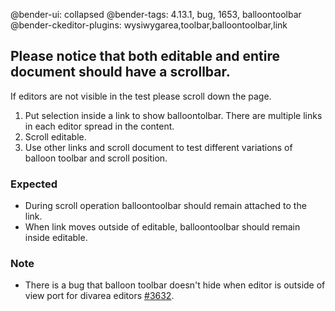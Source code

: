 @bender-ui: collapsed
@bender-tags: 4.13.1, bug, 1653, balloontoolbar
@bender-ckeditor-plugins: wysiwygarea,toolbar,balloontoolbar,link

## Please notice that both editable and entire document should have a scrollbar.

If editors are not visible in the test please scroll down the page.

1. Put selection inside a link to show balloontolbar. There are multiple links in each editor spread in the content.
2. Scroll editable.
3. Use other links and scroll document to test different variations of balloon toolbar and scroll position.

### Expected
* During scroll operation balloontoolbar should remain attached to the link.
* When link moves outside of editable, balloontoolbar should remain inside editable.

### Note
* There is a bug that balloon toolbar doesn't hide when editor is outside of view port for divarea editors [#3632](https://github.com/ckeditor/ckeditor4/issues/3632).
